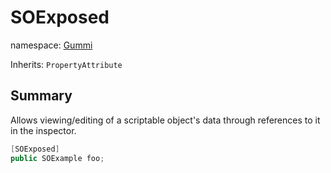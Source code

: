 # SOExposed

namespace: [Gummi](../)

Inherits: `PropertyAttribute`

## Summary

Allows viewing/editing of a scriptable object's data through references to it in the inspector.

```csharp
[SOExposed]
public SOExample foo;
```
